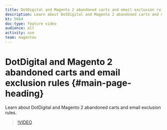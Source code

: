 ```yaml
---
title: DotDigital and Magento 2 abandoned carts and email exclusion rules
description: Learn about DotDigital and Magento 2 abandoned carts and email exclusion rules.
kt: 5664
doc-type: feature video
audience: all
activity: use
team: magentou
---
```


# DotDigital and Magento 2 abandoned carts and email exclusion rules {#main-page-heading}

Learn about DotDigital and Magento 2 abandoned carts and email exclusion rules.

>[!VIDEO](https://video.tv.adobe.com/v/35732)